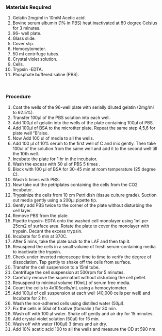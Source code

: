### Materials Required
 
1. Gelatin 2mg/ml in 10mM Acetic acid.
2. Bovine serum albumin (1% in PBS) heat inactivated at 80 degree Celsius for  3 minutes.
3. 96- well plate.
4. Glass slide.
5. Cover slip.
6. Hemocytometer.
7. 50 ml centrifuge tubes.
8. Crystal violet solution.
9. Cells.
10. Trypsin -EDTA.
11. Phosphate buffered saline (PBS).
 
 &nbsp;

 ### Procedure
 
1.	Coat the wells of the 96-well plate with serially diluted gelatin (2mg/ml to 62.5%).
2.	Transfer 100µl of  the PBS solution into each  well.
3.	Add 100µl of gelatin into the wells of the plate containing 100µl of PBS.
4.	Add 100µl of BSA to the microtiter plate. Repeat the same step 4,5,6 for plate well “B”also.
5.	Now Add 100 ul of media to all the wells.
6.	Add 100 µl of 10% serum to the first well of C and mix gently. Then take 100ul of the solution from the same well and add it to the second well till the 10th well.
7.	Incubate the plate for 1 hr in the incubator.
8.	Wash the excess with 50 ul of PBS   5 times .
9.	Block with 100 µl of BSA  for 30-45 min at room temperature (25 degree C).
10.	Wash 5 times with PBS.
11.	Now take out the petriplates containing the cells  from the  CO2 incubator.
12.	Trypsinize  the cells from 10 cm Petri dish (tissue culture grade). Suction out media gently using a 200µl pipette tip.
13.	Gently add PBS  twice to the corner of the plate without disturbing the cell layer.
14.	Remove PBS from the plate.
15.	Pipette trypsin- EDTA  onto the washed cell monolayer using 1ml per 25cm2 of surface area. Rotate the plate to cover the monolayer with trypsin. Decant the excess trypsin.
16.	Incubate for 5 min at 370C.
17.	After 5 mins, take the plate back to the LAF and then tap it.
18.	Resuspend the cells in a small volume of fresh serum-containing media to inactivate the trypsin.
19.	Check under inverted  microscope time to time to verify the degree of dissociation. Tap gently to shake off the cells from surface.
20.	Transfer the cell suspension to a 15ml tube.
21.	Centrifuge the cell suspension at 500rpm for 5 minutes.
22.	Carefully remove the supernatant without disturbing the cell pellet.
23.	Resuspend to minimal volume (10mL) of serum free media.
24.	Count the cells to 4x105cells/mL using a hemocytometer.
25.	Add 100µl of cell suspension at each well (40,000 cells per well) and Incubate for 2 hr.
26.	Wash the non-adhered cells using distilled water (50µl).
27.	Fix the cells in 50ul of fixative (formalin ) for 30 min.
28.	Wash off with 100 µl water. Shake off gently and  air dry for 15 minutes.
29.	Add crystal violet solution (50µl) for 15 min.
30.	Wash off with water (100µl) 3 times and air dry.
31.	Add 10% acetic acid 100 to all the wells and measure the OD at 590 nm.
